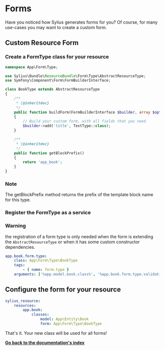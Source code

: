 # Forms

Have you noticed how Sylius generates forms for you? Of course, for many use-cases you may want to create a custom form.

## Custom Resource Form

### Create a FormType class for your resource

```php
namespace App\Form\Type;

use Sylius\Bundle\ResourceBundle\Form\Type\AbstractResourceType;
use Symfony\Component\Form\FormBuilderInterface;

class BookType extends AbstractResourceType
{
    /**
     * {@inheritdoc}
     */
    public function buildForm(FormBuilderInterface $builder, array $options)
    {
        // Build your custom form, with all fields that you need
        $builder->add('title', TextType::class);
    }

    /**
     * {@inheritdoc}
     */
    public function getBlockPrefix()
    {
        return 'app_book';
    }
}
```
### **Note**
The getBlockPrefix method returns the prefix of the template block name for this type.

### Register the FormType as a service


### **Warning**

the registration of a form type is only needed when the form is extending the ``AbstractResourceType``
or when it has some custom constructor dependencies.

```yaml
app.book.form.type:
    class: App\Form\Type\BookType
    tags:
        - { name: form.type }
    arguments: ['%app.model.book.class%', '%app.book.form.type.validation_groups%']
```
## Configure the form for your resource

```yaml
sylius_resource:
    resources:
        app.book:
            classes:
                model: App\Entity\Book
                form: App\Form\Type\BookType
```
That's it. Your new class will be used for all forms!

**[Go back to the documentation's index](index.md)**
